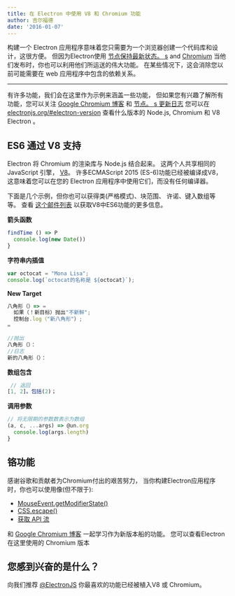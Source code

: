 ```yaml
---
title: 在 Electron 中使用 V8 和 Chromium 功能
author: 吉尔福德
date: '2016-01-07'
---
```


构建一个 Electron 应用程序意味着您只需要为一个浏览器创建一个代码库和设计，这很方便。 但因为Electron使用 [节点保持最新状态。 s](http://nodejs.org) and [Chromium](https://www.chromium.org) 当他们发布时，你也可以利用他们所运送的伟大功能。 在某些情况下，这会消除您以前可能需要在 web 应用程序中包含的依赖关系。

---

有许多功能，我们会在这里作为示例来涵盖一些功能， 但如果您有兴趣了解所有功能，您可以关注 [Google Chromium 博客](http://blog.chromium.org) 和 [节点。 s 更新日志](https://nodejs.org/en/download/releases) 您可以在 [electronjs.org/#electron-version](https://electronjs.org/#electron-versions) 查看什么版本的 Node.js, Chromium 和 V8 Electron 。

## ES6 通过 V8 支持

Electron 将 Chromium 的渲染库与 Node.js 结合起来。 这两个人共享相同的 JavaScript 引擎， [V8](https://developers.google.com/v8)。 许多ECMAScript 2015 (ES-6)功能已经被编译成V8，这意味着您可以在您的 Electron 应用程序中使用它们，而没有任何编译器。

下面是几个示例，但你也可以获得类(严格模式)、块范围、 许诺、键入数组等等。 查看 [这个邮件列表](https://nodejs.org/en/docs/es6/) 以获取V8中ES6功能的更多信息。

**箭头函数**

```js
findTime () => P
  console.log(new Date())
}
```
**字符串内插值**

```js
var octocat = "Mona Lisa";
console.log(`octocat的名称是 ${octocat}`);
```

**New Target**

```js
八角形（）=> =
  如果（！新目标）抛出"不新鲜";
  控制台.log（"新八角形"）;
=

//抛出
八角形（）：
//日志
新的八角形（）：
```

**数组包含**

```js
 // 返回
[1, 2]。包括(2)；
```

**调用参数**

```js
// 将无限期的参数数表示为数组
(a, c, ...args) => @un.org
  console.log(args.length)
}
```

## 铬功能

感谢谷歌和贡献者为Chromium付出的艰苦努力， 当你构建Electron应用程序时，你也可以使用像(但不限于):

- [MouseEvent.getModifierState()](https://googlechrome.github.io/samples/mouseevent-get-modifier-state/index.html)
- [CSS.escape()](https://googlechrome.github.io/samples/css-escape/index.html)
- [获取 API 流](https://googlechrome.github.io/samples/fetch-api/fetch-response-stream.html)

和 [Google Chromium 博客](http://blog.chromium.org) 一起学习作为新版本船的功能。 您可以查看Electron在这里使用的 Chromium 版本 [](https://electronjs.org/#electron-versions)

## 您感到兴奋的是什么？

向我们推荐 [@ElectronJS](https://twitter.com/electronjs) 你最喜欢的功能已经被植入V8 或 Chromium。

